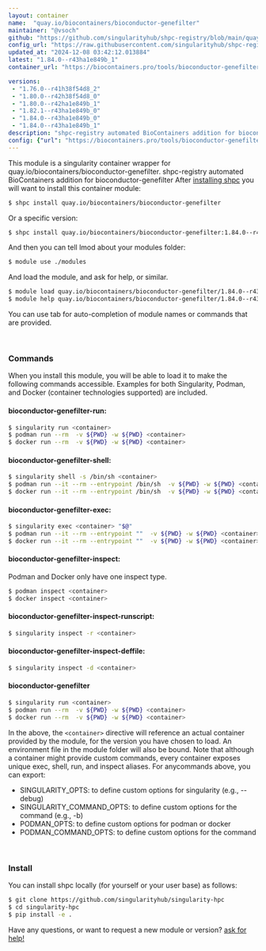 ```yaml
---
layout: container
name:  "quay.io/biocontainers/bioconductor-genefilter"
maintainer: "@vsoch"
github: "https://github.com/singularityhub/shpc-registry/blob/main/quay.io/biocontainers/bioconductor-genefilter/container.yaml"
config_url: "https://raw.githubusercontent.com/singularityhub/shpc-registry/main/quay.io/biocontainers/bioconductor-genefilter/container.yaml"
updated_at: "2024-12-08 03:42:12.013884"
latest: "1.84.0--r43ha1e849b_1"
container_url: "https://biocontainers.pro/tools/bioconductor-genefilter"

versions:
 - "1.76.0--r41h38f54d8_2"
 - "1.80.0--r42h38f54d8_0"
 - "1.80.0--r42ha1e849b_1"
 - "1.82.1--r43ha1e849b_0"
 - "1.84.0--r43ha1e849b_0"
 - "1.84.0--r43ha1e849b_1"
description: "shpc-registry automated BioContainers addition for bioconductor-genefilter"
config: {"url": "https://biocontainers.pro/tools/bioconductor-genefilter", "maintainer": "@vsoch", "description": "shpc-registry automated BioContainers addition for bioconductor-genefilter", "latest": {"1.84.0--r43ha1e849b_1": "sha256:b7237f4d0ee376a559108eec5d172333691f23fc8225adb3d278f825db425157"}, "tags": {"1.76.0--r41h38f54d8_2": "sha256:2c36dd9a71a0014a4905740549d8d6352f694116d191623803b52dc7597e833d", "1.80.0--r42h38f54d8_0": "sha256:bb0e456be2899b4ca41d58f34a2ff83c6b215aba32221af8497b567d6bdad0e8", "1.80.0--r42ha1e849b_1": "sha256:9e84bdc813e1a2521750a2cab4017ae2d187520662c6281bbaf6255980a6388f", "1.82.1--r43ha1e849b_0": "sha256:1753dbaef49366ad4bc676f5056684720d5c4235ef310279c3d2eb1511b332bb", "1.84.0--r43ha1e849b_0": "sha256:72e12959ec8238730621e2563f23c9932f403bb8b1d213284a8b8f005095a25a", "1.84.0--r43ha1e849b_1": "sha256:b7237f4d0ee376a559108eec5d172333691f23fc8225adb3d278f825db425157"}, "docker": "quay.io/biocontainers/bioconductor-genefilter"}
---
```


This module is a singularity container wrapper for quay.io/biocontainers/bioconductor-genefilter.
shpc-registry automated BioContainers addition for bioconductor-genefilter
After [installing shpc](#install) you will want to install this container module:


```bash
$ shpc install quay.io/biocontainers/bioconductor-genefilter
```

Or a specific version:

```bash
$ shpc install quay.io/biocontainers/bioconductor-genefilter:1.84.0--r43ha1e849b_1
```

And then you can tell lmod about your modules folder:

```bash
$ module use ./modules
```

And load the module, and ask for help, or similar.

```bash
$ module load quay.io/biocontainers/bioconductor-genefilter/1.84.0--r43ha1e849b_1
$ module help quay.io/biocontainers/bioconductor-genefilter/1.84.0--r43ha1e849b_1
```

You can use tab for auto-completion of module names or commands that are provided.

<br>

### Commands

When you install this module, you will be able to load it to make the following commands accessible.
Examples for both Singularity, Podman, and Docker (container technologies supported) are included.

#### bioconductor-genefilter-run:

```bash
$ singularity run <container>
$ podman run --rm  -v ${PWD} -w ${PWD} <container>
$ docker run --rm  -v ${PWD} -w ${PWD} <container>
```

#### bioconductor-genefilter-shell:

```bash
$ singularity shell -s /bin/sh <container>
$ podman run --it --rm --entrypoint /bin/sh  -v ${PWD} -w ${PWD} <container>
$ docker run --it --rm --entrypoint /bin/sh  -v ${PWD} -w ${PWD} <container>
```

#### bioconductor-genefilter-exec:

```bash
$ singularity exec <container> "$@"
$ podman run --it --rm --entrypoint ""  -v ${PWD} -w ${PWD} <container> "$@"
$ docker run --it --rm --entrypoint ""  -v ${PWD} -w ${PWD} <container> "$@"
```

#### bioconductor-genefilter-inspect:

Podman and Docker only have one inspect type.

```bash
$ podman inspect <container>
$ docker inspect <container>
```

#### bioconductor-genefilter-inspect-runscript:

```bash
$ singularity inspect -r <container>
```

#### bioconductor-genefilter-inspect-deffile:

```bash
$ singularity inspect -d <container>
```



#### bioconductor-genefilter

```bash
$ singularity run <container>
$ podman run --rm  -v ${PWD} -w ${PWD} <container>
$ docker run --rm  -v ${PWD} -w ${PWD} <container>
```


In the above, the `<container>` directive will reference an actual container provided
by the module, for the version you have chosen to load. An environment file in the
module folder will also be bound. Note that although a container
might provide custom commands, every container exposes unique exec, shell, run, and
inspect aliases. For anycommands above, you can export:

 - SINGULARITY_OPTS: to define custom options for singularity (e.g., --debug)
 - SINGULARITY_COMMAND_OPTS: to define custom options for the command (e.g., -b)
 - PODMAN_OPTS: to define custom options for podman or docker
 - PODMAN_COMMAND_OPTS: to define custom options for the command

<br>

### Install

You can install shpc locally (for yourself or your user base) as follows:

```bash
$ git clone https://github.com/singularityhub/singularity-hpc
$ cd singularity-hpc
$ pip install -e .
```

Have any questions, or want to request a new module or version? [ask for help!](https://github.com/singularityhub/singularity-hpc/issues)